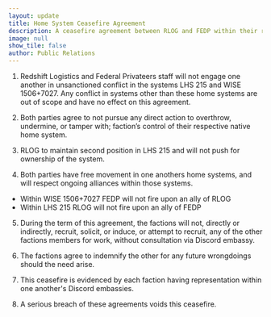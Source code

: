 ```yaml
---
layout: update
title: Home System Ceasefire Agreement
description: A ceasefire agreement between RLOG and FEDP within their respective home systems.
image: null
show_tile: false
author: Public Relations
---
```


1. Redshift Logistics and Federal Privateers staff will not engage one another in unsanctioned conflict in the systems LHS 215 and WISE 1506+7027. Any conflict in systems other than these home systems are out of scope and have no effect on this agreement.

2. Both parties agree to not pursue any direct action to overthrow,
undermine, or tamper with; faction’s control of their respective native home system.

3. RLOG to maintain second position in LHS 215 and will not push for ownership of the system.

4. Both parties have free movement in one anothers home systems, and will respect ongoing alliances within those systems.
- Within WISE 1506+7027 FEDP will not fire upon an ally of RLOG
- Within LHS 215 RLOG will not fire upon an ally of FEDP

5. During the term of this agreement, the factions will not, directly or indirectly, recruit, solicit, or induce, or attempt to recruit, any of the other factions members for work, without consultation via Discord embassy.

6. The factions agree to indemnify the other for any future wrongdoings should the need arise.

7. This ceasefire is evidenced by each faction having representation within one another's Discord embassies.

8. A serious breach of these agreements voids this ceasefire.

